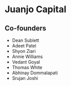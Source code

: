 Juanjo Capital
===

Co-founders
---
* Dean Sublett
* Adeet Patel
* Shyon Ziari
* Annie Williams
* Vedant Goyal
* Thomas White
* Abhinay Dommalapati
* Srujan Joshi
